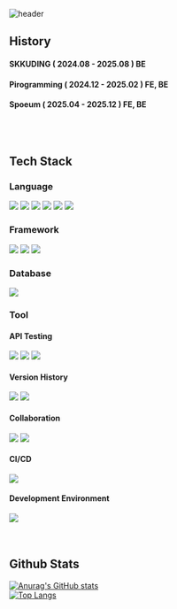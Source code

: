![header](https://capsule-render.vercel.app/api?type=waving&height=400&color=gradient&text=안녕하세요-nl-웹%20개발자-nl-박건욱입니다.&fontAlignY=30&descAlignY=40)

## History
#### SKKUDING ( 2024.08 - 2025.08 ) BE
#### Pirogramming ( 2024.12 - 2025.02 ) FE, BE
#### Spoeum ( 2025.04 - 2025.12 ) FE, BE
<br/>
<br/>

<div>
  
  ## Tech Stack
  ### Language
  <img src="https://img.shields.io/badge/Python-3776AB?style=flat-square&logo=Python&logoColor=white"/>
  <img src="https://img.shields.io/badge/JavaScript-F7DF1E?style=flat-square&logo=JavaScript&logoColor=white"/>
  <img src="https://img.shields.io/badge/TypeScript-3178C6?style=flat-square&logo=TypeScript&logoColor=white"/>
  <img src="https://img.shields.io/badge/HTML5-E34F26?style=flat-square&logo=HTML5&logoColor=white"/>
  <img src="https://img.shields.io/badge/CSS-663399?style=flat-square&logo=CSS&logoColor=white"/>
  <img src="https://img.shields.io/badge/Node.js-5FA04E?style=flat-square&logo=Node.js&logoColor=white"/>
  
  ### Framework
  <img src="https://img.shields.io/badge/Django-092E20?style=flat-square&logo=Django&logoColor=white"/>
  <img src="https://img.shields.io/badge/NestJS-E0234E?style=flat-square&logo=NestJS&logoColor=white"/>
  <img src="https://img.shields.io/badge/React-61DAFB?style=flat-square&logo=React&logoColor=white"/>

  ### Database
  <img src="https://img.shields.io/badge/MySQL-4479A1?style=flat-square&logo=mysql&logoColor=white"/>

  ### Tool
  #### API Testing
  <img src="https://img.shields.io/badge/Postman-FF6C37?style=flat-square&logo=postman&logoColor=white"/>
  <img src="https://img.shields.io/badge/Bruno-F4AA41?style=flat-square&logo=bruno&logoColor=white"/>
  <img src="https://img.shields.io/badge/Swagger-85EA2D?style=flat-square&logo=swagger&logoColor=white"/>

  #### Version History
  <img src="https://img.shields.io/badge/Git-F05032?style=flat-square&logo=git&logoColor=white"/>
  <img src="https://img.shields.io/badge/Github-181717?style=flat-square&logo=github&logoColor=white"/>

  #### Collaboration
  <img src="https://img.shields.io/badge/Figma-F24E1E?style=flat-square&logo=figma&logoColor=white"/>
  <img src="https://img.shields.io/badge/Notion-000000?style=flat-square&logo=notion&logoColor=white"/>

  #### CI/CD
  <img src="https://img.shields.io/badge/Github Actions-2088FF?style=flat-square&logo=githubactions&logoColor=white"/>

  #### Development Environment
  <img src="https://img.shields.io/badge/Docker-2496ED?style=flat-square&logo=docker&logoColor=white"/>
</div>

<br/>
<br/>


## Github Stats
[![Anurag's GitHub stats](https://github-readme-stats.vercel.app/api?username=parkgunwook0617)](https://github.com/anuraghazra/github-readme-stats)
<br/>
[![Top Langs](https://github-readme-stats.vercel.app/api/top-langs/?username=parkgunwook0617)](https://github.com/anuraghazra/github-readme-stats)
<!--
**parkgunwook0617/parkgunwook0617** is a ✨ _special_ ✨ repository because its `README.md` (this file) appears on your GitHub profile.

Here are some ideas to get you started:

- 🔭 I’m currently working on ...
- 🌱 I’m currently learning ...
- 👯 I’m looking to collaborate on ...
- 🤔 I’m looking for help with ...
- 💬 Ask me about ...
- 📫 How to reach me: ...
- 😄 Pronouns: ...
- ⚡ Fun fact: ...
-->
